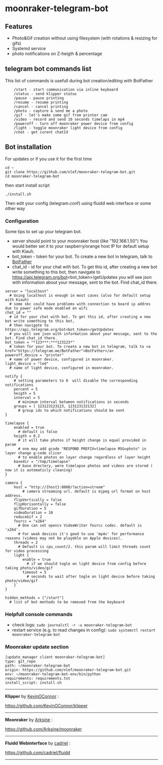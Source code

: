 # moonraker-telegram-bot

## Features
- Photo&Gif creation without using filesystem (with rotations & resizing for gifs)
- Systemd service
- photo notifications on Z-heigth & percentage

## telegram bot commands list
This list of commands is usefull during bot creation/editing with BotFather
```
    /start - start communication via inline keyboard 
    /status - send klipper status
    /pause - pause printing
    /resume - resume printing
    /cancel - cancel printing
    /photo - capture & send me a photo
    /gif - let's make some gif from printer cam
    /video - record and send 10 seconds timelaps in mp4
    /poweroff - turn off moonraker power device from config
    /light - toggle moonraker light device from config
    /chat - get curent chatId
```

## Bot installation

For updates or if you use it for the first time
```
cd ~
git clone https://github.com/nlef/moonraker-telegram-bot.git
cd moonraker-telegram-bot
```
then start install script
```
./install.sh
```

Then edit your config (telegram.conf) using fluidd web interface or some other way

### Configuration
Some tips to set up your telegram bot.
- server should point to your moonraker host (like "192.168.1.50") You would better set it to your raspberry/orange host IP for default setup with Kiauh.
- bot_token - token for your bot. To create a new bot in telegram, talk to <a href="https://telegram.me/BotFather">BotFather</a>
- chat_id - id for your chat with bot. To get this id, after creating a new bot write something to this bot, then navigate to https://api.telegram.org/bot<bot_token>/getUpdates
  you will see json with information about your message, sent to the bot. Find chat_id there.
```
server = "localhost"
  # Using localhost is enough in most cases (also for default setup with Kiauh)
  # some sbc could have problems with connection to board ip addres due to power safe mode enabled on wifi
chat_id = ""
  # id for your chat with bot. To get this id, after creating a new bot write something to this bot,
  # then navigate to https://api.telegram.org/bot<bot_token>/getUpdates
  # you will see json with information about your message, sent to the bot. Find chat_id there.
bot_token = "*123***:***123123*"
  # token for your bot. To create a new bot in telegram, talk to <a href="https://telegram.me/BotFather">BotFather</a>
poweroff_device = "printer"
  # name of power device, configured in moonraker.
light_device = "led"
  # name of light device, configured in moonraker.

notify {
    # setting parameters to 0  will disable the corresponding notifications 
    percent = 5
    heigth = 5
    interval = 5
      # minimum interval between notifications in seconds
    groups = [ 123123123123, 123123132132]
      # group ids to which notifications should be sent 
}

timelapse {
    enabled = true
      # default is false
    heigth = 0.2
      # it will take photos if height change is equal provided in param
      # one may add gcode "RESPOND PREFIX=timelapse MSG=photo" in layer change g-code slicer
      # to enable photos on layer change regardless of layer height
    basedir = "/tmp/timelapse"
      # base drectory, were timelapse photos and videos are stored ( now it is automaticly cleaning) 
}

camera {
    host = "http://{host}:8080/?action=stream"
        # camera streaming url. default is mjpeg url format on host address.
    flipVertically = false
    flipHorisontally = false
    gifDuration = 5
    videoDuration = 10
    reduceGif = 2
    fourcc = "x264"
      # One can set opencv VideoWriter fourcc codec. default is 'x264'. 
      # For weak devices it's good to use 'mp4v' for performance reasons (videos may not be playeble on Apple devices). 
    threads = 2
      # Default is cpu_count/2. this param will limit threads count for video processing
    light {
        enable = true
          # if we should togle on light device from config before taking photo/video/gif
        timeout = 5
          # seconds to wait after togle on light device before taking photo/video/gif
    }`
}

hidden_methods = ["/start"]
  # list of bot methods to be removed from the keyboard 
```


### Helpfull console commands
- check logs: ```sudo journalctl -r -u moonraker-telegram-bot```
- restart service (e.g. to read changes in config): ```sudo systemctl restart moonraker-telegram-bot```

### Moonraker update section
```
[update_manager client moonraker-telegram-bot]
type: git_repo
path: ~/moonraker-telegram-bot
origin: https://github.com/nlef/moonraker-telegram-bot.git
env: ~/moonraker-telegram-bot-env/bin/python
requirements: requirements.txt
install_script: install.sh
```

---

**Klipper** by [KevinOConnor](https://github.com/KevinOConnor) :

https://github.com/KevinOConnor/klipper

---


**Moonraker** by [Arksine](https://github.com/Arksine) :

https://github.com/Arksine/moonraker

---

**Fluidd Webinterface** by [cadriel](https://github.com/cadriel) :

https://github.com/cadriel/fluidd

---